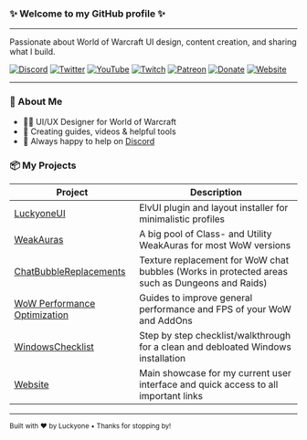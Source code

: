 <h3>✨ Welcome to my GitHub profile ✨</h3>

---

<p>
  Passionate about World of Warcraft UI design, content creation, and sharing what I build.
</p>

[![Discord](https://img.shields.io/badge/Discord-7289DA?style=for-the-badge&logo=discord&logoColor=white)](https://discord.gg/xRY4bwA)
[![Twitter](https://img.shields.io/badge/Twitter-000000?style=for-the-badge&logo=x&logoColor=white)](https://x.com/Luckyone961)
[![YouTube](https://img.shields.io/badge/YouTube-FF0000?style=for-the-badge&logo=youtube&logoColor=white)](https://www.youtube.com/@LuckyoneWoW)
[![Twitch](https://img.shields.io/badge/Twitch-9146FF?style=for-the-badge&logo=twitch&logoColor=white)](https://www.twitch.tv/Luckyone1996)
[![Patreon](https://img.shields.io/badge/Patreon-F96854?style=for-the-badge&logo=patreon&logoColor=white)](https://patreon.com/Luckyone)
[![Donate](https://img.shields.io/badge/Donate-00B9FF?style=for-the-badge&logo=buymeacoffee&logoColor=white)](https://streamlabs.com/Luckyone1996/tip)
[![Website](https://img.shields.io/badge/Website-1E8C3A?style=for-the-badge&logo=vercel&logoColor=white)](https://luckyone.dev)

---

### 📌 About Me

- 🧙‍♂️ UI/UX Designer for World of Warcraft
- 🎥 Creating guides, videos & helpful tools
- 💬 Always happy to help on [Discord](https://discord.gg/xRY4bwA)

### 📦 My Projects

| Project | Description |
|--------|-------------|
| [LuckyoneUI](https://github.com/Luckyone961/LuckyoneUI) | ElvUI plugin and layout installer for minimalistic profiles |
| [WeakAuras](https://wago.io/p/Luckyone) | A big pool of Class- and Utility WeakAuras for most WoW versions |
| [ChatBubbleReplacements](https://github.com/Luckyone961/ChatBubbleReplacements) | Texture replacement for WoW chat bubbles (Works in protected areas such as Dungeons and Raids) |
| [WoW Performance Optimization](https://github.com/tukui-org/ElvUI/wiki/performance-optimization) | Guides to improve general performance and FPS of your WoW and AddOns |
| [WindowsChecklist](https://github.com/Luckyone961/WindowsChecklist) | Step by step checklist/walkthrough for a clean and debloated Windows installation |
| [Website](https://luckyone.dev) | Main showcase for my current user interface and quick access to all important links |

---

<p>
  <sub>Built with ❤️ by Luckyone • Thanks for stopping by!</sub>
</p>
